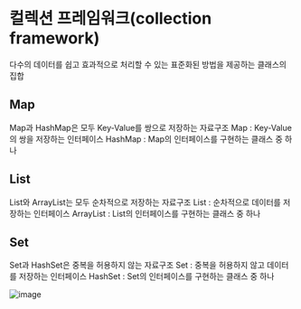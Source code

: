# 컬렉션 프레임워크(collection framework)
다수의 데이터를 쉽고 효과적으로 처리할 수 있는 표준화된 방법을 제공하는 클래스의 집합

## Map
Map과 HashMap은 모두 Key-Value를 쌍으로 저장하는 자료구조
Map : Key-Value의 쌍을 저장하는 인터페이스
HashMap : Map의 인터페이스를 구현하는 클래스 중 하나

## List
List와 ArrayList는 모두 순차적으로 저장하는 자료구조
List : 순차적으로 데이터를 저장하는 인터페이스
ArrayList : List의 인터페이스를 구현하는 클래스 중 하나

## Set
Set과 HashSet은 중복을 허용하지 않는 자료구조
Set : 중복을 허용하지 않고 데이터를 저장하는 인터페이스
HashSet : Set의 인터페이스를 구현하는 클래스 중 하나

![image](https://github.com/98000001/CS-Study/assets/96863137/2e2a0927-c0e9-4120-8d9a-117a2b0fd7e0)
